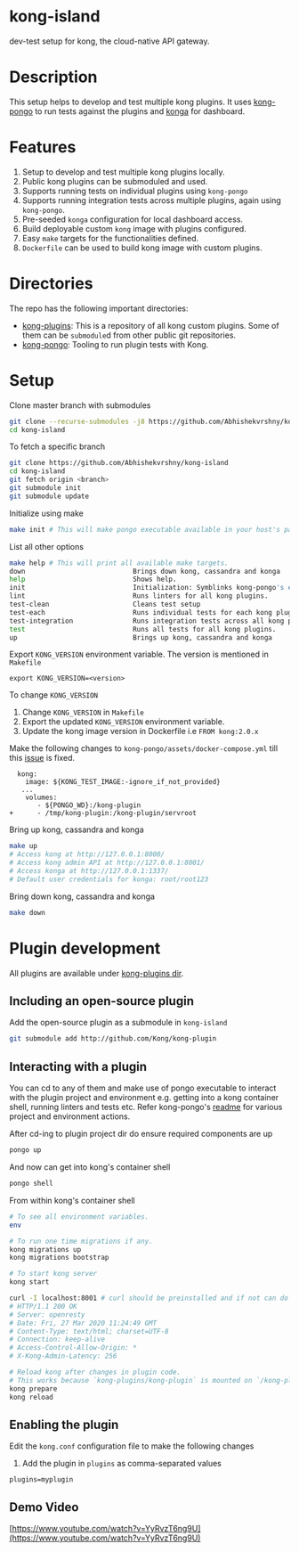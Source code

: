 # kong-island
dev-test setup for kong, the cloud-native API gateway.

# Description
This setup helps to develop and test multiple kong plugins. It uses [kong-pongo](https://github.com/Kong/kong-pongo) to run tests against the plugins and [konga](https://github.com/pantsel/konga) for dashboard.

# Features
1. Setup to develop and test multiple kong plugins locally.
2. Public kong plugins can be submoduled and used.
3. Supports running tests on individual plugins using `kong-pongo`
4. Supports running integration tests across multiple plugins, again using `kong-pongo`.
5. Pre-seeded `konga` configuration for local dashboard access.
6. Build deployable custom `kong` image with plugins configured.
7. Easy `make` targets for the functionalities defined.
8. `Dockerfile` can be used to build kong image with custom plugins.

# Directories
The repo has the following important directories:

- [kong-plugins](https://github.com/Abhishekvrshny/kong-island/tree/master/kong-plugins): This is a repository of all kong custom plugins. Some of them can be `submodule`d from other public git repositories.
- [kong-pongo](https://github.com/Kong/kong-pongo): Tooling to run plugin tests with Kong.

# Setup
Clone master branch  with submodules
```sh
git clone --recurse-submodules -j8 https://github.com/Abhishekvrshny/kong-island
cd kong-island
```

To fetch a specific branch
```sh
git clone https://github.com/Abhishekvrshny/kong-island
cd kong-island
git fetch origin <branch>
git submodule init
git submodule update
```

Initialize using make
```sh
make init # This will make pongo executable available in your host's path.
```

List all other options
```sh
make help # This will print all available make targets.
down                           Brings down kong, cassandra and konga
help                           Shows help.
init                           Initialization: Symblinks kong-pongo's executable to host's path.
lint                           Runs linters for all kong plugins.
test-clean                     Cleans test setup
test-each                      Runs individual tests for each kong plugin.
test-integration               Runs integration tests across all kong plugins.
test                           Runs all tests for all kong plugins.
up                             Brings up kong, cassandra and konga
```

Export `KONG_VERSION` environment variable. The version is mentioned in `Makefile`
```
export KONG_VERSION=<version>
```

To change `KONG_VERSION`
1. Change `KONG_VERSION` in `Makefile`
2. Export the updated `KONG_VERSION` environment variable.
3. Update the kong image version in Dockerfile i.e `FROM kong:2.0.x`

Make the following changes to `kong-pongo/assets/docker-compose.yml` till this [issue](https://github.com/Kong/kong-pongo/issues/333) is fixed.
```
  kong:
    image: ${KONG_TEST_IMAGE:-ignore_if_not_provided}
   ...
    volumes:
       - ${PONGO_WD}:/kong-plugin
+      - /tmp/kong-plugin:/kong-plugin/servroot
```
 
Bring up kong, cassandra and konga
```sh
make up
# Access kong at http://127.0.0.1:8000/
# Access kong admin API at http://127.0.0.1:8001/
# Access konga at http://127.0.0.1:1337/ 
# Default user credentials for konga: root/root123
```

Bring down kong, cassandra and konga
```sh
make down
```

# Plugin development

All plugins are available under [kong-plugins dir](https://github.com/Abhishekvrshny/kong-island/tree/master/kong-plugins).

## Including an open-source plugin
Add the open-source plugin as a submodule in `kong-island`
```sh
git submodule add http://github.com/Kong/kong-plugin
```

## Interacting with a plugin
You can cd to any of them and make use of pongo executable to interact with the plugin project and environment e.g. getting into a kong container shell, running linters and tests etc. Refer kong-pongo's [readme](https://github.com/Kong/kong-pongo/blob/master/README.md) for various project and environment actions.

After cd-ing to plugin project dir do ensure required components are up
```sh
pongo up
```

And now can get into kong's container shell
```sh
pongo shell
```

From within kong's container shell
```sh
# To see all environment variables.
env

# To run one time migrations if any.
kong migrations up
kong migrations bootstrap

# To start kong server
kong start

curl -I localhost:8001 # curl should be preinstalled and if not can do `apk add curl`.
# HTTP/1.1 200 OK
# Server: openresty
# Date: Fri, 27 Mar 2020 11:24:49 GMT
# Content-Type: text/html; charset=UTF-8
# Connection: keep-alive
# Access-Control-Allow-Origin: *
# X-Kong-Admin-Latency: 256

# Reload kong after changes in plugin code.
# This works because `kong-plugins/kong-plugin` is mounted on `/kong-plugin` in container
kong prepare
kong reload
```

## Enabling the plugin

Edit the `kong.conf` configuration file to make the following changes

1. Add the plugin in `plugins` as comma-separated values

```
plugins=myplugin
```

## Demo Video
[https://www.youtube.com/watch?v=YyRvzT6ng9U](https://www.youtube.com/watch?v=YyRvzT6ng9U)
